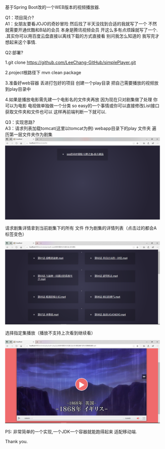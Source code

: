 基于Spring Boot改的一个WEB版本的视频播放器.<br/>

Q1：项目简介?<br/>
A1：女朋友要看JOJO的奇妙冒险 然后找了半天没找到合适的我就写了一个 不然就需要开通优酷和B站的会员 本身是腾讯视频会员 开这么多有点烦躁就写了一个.
.其实你可以用百度云盘直接以离线下载的方式直接看 别问我怎么知道的 我写完才想起来这个事情.<br/>

Q2:部署?<br/>

1.git clone https://github.com/LeeChang-GitHub/simplePlayer.git

2.project根路径下 mvn clean package

3.准备好web容器 丢进打包好的项目 创建一个play目录 把自己需要播放的视频放到play目录中

4.如果是播放电影需先建一个电影名的文件夹再放 因为现在只对剧集做了处理 你可以为电影 电视做单独做一个分类 so easy的一个事情或你可以直接修改List接口获取文件夹和文件也可以 这样再前端判断一下就可以.

Q3：实现思路?<br/>
A3：请求列表加载tomcat(这里以tomcat为例) webapp目录下的play 文件夹
遍历第一层文件夹作为剧集<br/>
![Image text](./pic/all_list.png)

请求剧集详情拿到当前剧集下的所有 文件 作为剧集的详情列表（点击过的都会A标签变色）<br/>

![Image text](./pic/details.png)

选择指定集播放（播放不支持上次看到继续看）<br/>

![Image text](./pic/play.png)

PS: 非常简单的一个实现,一个JDK一个容器就能跑得起来 适配移动端.

Thank you.
